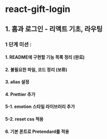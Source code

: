 # react-gift-login

## 1. 홈과 로그인 - 리액트 기초, 라우팅

### 1 단계 미션 :

#### 1. README에 구현할 기능 목록 정리  (완료)
#### 2. 불필요한 파일, 코드 정리        (보류)
#### 3. alias 설정
#### 4. Prettier 추가
#### 5-1. emotion 스타일 라이브러리 추가
#### 5-2. reset css 적용
#### 6. 기본 폰트로 Pretendard를 적용